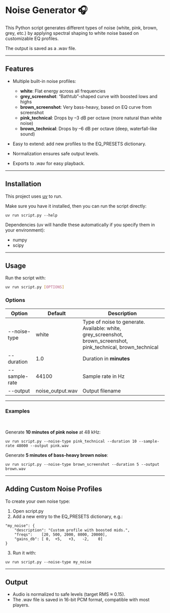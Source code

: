 # **Noise Generator 🎧**

This Python script generates different types of noise (white, pink, brown, grey, etc.) by applying spectral shaping to white noise based on customizable EQ profiles.

The output is saved as a .wav file.

* * *

## **Features**

- Multiple built-in noise profiles:
    - **white**: Flat energy across all frequencies
    - **grey\_screenshot**: “Bathtub”-shaped curve with boosted lows and highs
    - **brown\_screenshot**: Very bass-heavy, based on EQ curve from screenshot
    - **pink\_technical**: Drops by –3 dB per octave (more natural than white noise)
    - **brown\_technical**: Drops by –6 dB per octave (deep, waterfall-like sound)

- Easy to extend: add new profiles to the EQ\_PRESETS dictionary.
- Normalization ensures safe output levels.
- Exports to .wav for easy playback.

* * *

## **Installation**

This project uses [uv](https://github.com/astral-sh/uv) to run.

Make sure you have it installed, then you can run the script directly:

```
uv run script.py --help
```

Dependencies (uv will handle these automatically if you specify them in your environment):

- numpy
- scipy

* * *

## **Usage**

Run the script with:

```bash
uv run script.py [OPTIONS]
```

### **Options**

| **Option** | **Default** | **Description** |
| --- | --- | --- |
| \--noise-type | white | Type of noise to generate. Available: white, grey\_screenshot, brown\_screenshot, pink\_technical, brown\_technical |
| \--duration | 1.0 | Duration in **minutes** |
| \--sample-rate | 44100 | Sample rate in Hz |
| \--output | noise\_output.wav | Output filename |

* * *

### **Examples**

<br>

Generate **10 minutes of pink noise** at 48 kHz:

```
uv run script.py --noise-type pink_technical --duration 10 --sample-rate 48000 --output pink.wav
```

Generate **5 minutes of bass-heavy brown noise**:

```
uv run script.py --noise-type brown_screenshot --duration 5 --output brown.wav
```

* * *

## **Adding Custom Noise Profiles**

To create your own noise type:

1. Open script.py
2. Add a new entry to the EQ\_PRESETS dictionary, e.g.:

```
"my_noise": {
    "description": "Custom profile with boosted mids.",
    "freqs":    [20, 500, 2000, 8000, 20000],
    "gains_db": [ 0,  +5,   +3,   -2,    0]
}
```

3. Run it with:

```
uv run script.py --noise-type my_noise
```

* * *

## **Output**

- Audio is normalized to safe levels (target RMS ≈ 0.15).
- The .wav file is saved in 16-bit PCM format, compatible with most players.
